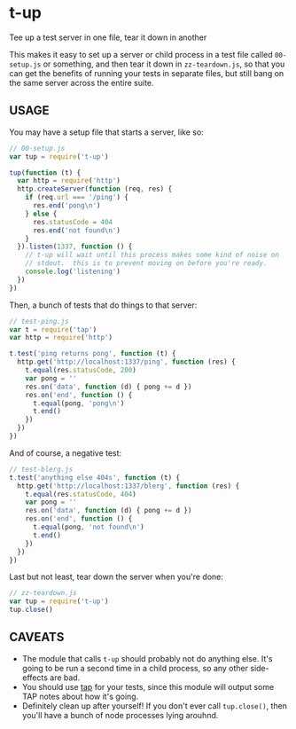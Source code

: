 # t-up

Tee up a test server in one file, tear it down in another

This makes it easy to set up a server or child process in a test file
called `00-setup.js` or something, and then tear it down in
`zz-teardown.js`, so that you can get the benefits of running your
tests in separate files, but still bang on the same server across the
entire suite.

## USAGE

You may have a setup file that starts a server, like so:

```javascript
// 00-setup.js
var tup = require('t-up')

tup(function (t) {
  var http = require('http')
  http.createServer(function (req, res) {
    if (req.url === '/ping') {
      res.end('pong\n')
    } else {
      res.statusCode = 404
      res.end('not found\n')
    }
  }).listen(1337, function () {
    // t-up will wait until this process makes some kind of noise on
    // stdout.  this is to prevent moving on before you're ready.
    console.log('listening')
  })
})
```

Then, a bunch of tests that do things to that server:

```javascript
// test-ping.js
var t = require('tap')
var http = require('http')

t.test('ping returns pong', function (t) {
  http.get('http://localhost:1337/ping', function (res) {
    t.equal(res.statusCode, 200)
    var pong = ''
    res.on('data', function (d) { pong += d })
    res.on('end', function () {
      t.equal(pong, 'pong\n')
      t.end()
    })
  })
})
```

And of course, a negative test:

```javascript
// test-blerg.js
t.test('anything else 404s', function (t) {
  http.get('http://localhost:1337/blerg', function (res) {
    t.equal(res.statusCode, 404)
    var pong = ''
    res.on('data', function (d) { pong += d })
    res.on('end', function () {
      t.equal(pong, 'not found\n')
      t.end()
    })
  })
})
```

Last but not least, tear down the server when you're done:

```javascript
// zz-teardown.js
var tup = require('t-up')
tup.close()
```

## CAVEATS

- The module that calls `t-up` should probably not do anything else.
  It's going to be run a second time in a child process, so any other
  side-effects are bad.
- You should use [tap](http://node-tap.org) for your tests, since this
  module will output some TAP notes about how it's going.
- Definitely clean up after yourself!  If you don't ever call
  `tup.close()`, then you'll have a bunch of node processes lying
  arouhnd.
